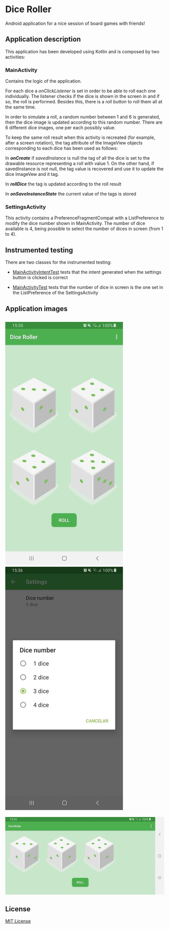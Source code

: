 # Dice Roller

Android application for a nice session of board games with friends!

## Application description

This application has been developed using Kotlin and is composed by two activities:

### MainActivity

Contains the logic of the application.

For each dice a *onClickListener* is set in order to be able to roll each one individually. The listener checks if the dice is shown in the screen in and if so, the roll is performed. Besides this, there is a *roll button* to roll them all at the same time. 

In order to simulate a roll, a random number between 1 and 6 is generated, then the dice image is updated according to this random number. There are 6 different dice images, one per each possibly value.

To keep the same roll result when this activity is recreated (for example, after a screen rotation), the tag attribute of the ImageView objects corresponding to each dice has been used as follows:

In ***onCreate*** if *savedInstance* is null the tag of all the dice is set to the drawable resource representing a roll with value 1. On the other hand, if savedInstance is not null, the tag value is recovered and use it to update the dice ImageVew and it tag.

In ***rollDice*** the tag is updated according to the roll result

In ***onSaveInstanceState*** the current value of the tags is stored

### SettingsActivity 

This activity contains a PreferenceFragmentCompat with a ListPreference to modify the dice number shown in MainActivity. The number of dice available is 4, being possible to select the number of dices in screen (from 1 to 4). 

## Instrumented testing

There are two classes for the instrumented testing:

* [MainActivityIntentTest](https://github.com/acasadoquijada/dice-roller/blob/master/app/src/androidTest/java/com/example/diceroller/MainActivityIntentTest.kt) tests that the intent generated when the settings button is clicked is correct

* [MainActivityTest](https://github.com/acasadoquijada/dice-roller/blob/master/app/src/androidTest/java/com/example/diceroller/MainActivityTest.kt) tests that the number of dice in screen is the one set in the ListPreference of the SettingsActivity

## Application images

![mainActivity](doc/images/mainActivity.jpg  "mainActivity") ![settingActivity](doc/images/settingsActivity.jpg  "settingActivity")
-
![mainLandscape](doc/images/mainLandscape.jpg  "mainLandscape")

## License

[MIT License](https://github.com/acasadoquijada/dice-roller/blob/master/LICENSE) 